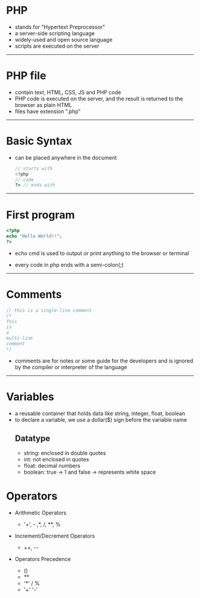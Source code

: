 # PHP

- stands for "Hypertext Preprocessor"
- a server-side scripting language
- widely-used and open source language
- scripts are executed on the server

---

# PHP file

- contain text, HTML, CSS, JS and PHP code
- PHP code is executed on the server, and the result is returned to the browser as plain HTML
- files have extension ".php"

---

# Basic Syntax

- can be placed anywhere in the document

    ```php
    // starts with
    <?php 
    // code
    ?> // ends with
    ```

---

# First program

```php
<?php
echo "Hello World!!"; 
?>
```
- echo cmd is used to output or print anything to the browser or terminal

- every code in php ends with a semi-colon(;)

---

# Comments

```php
// this is a single-line comment
/*
This
is
a 
multi-line
comment
*/
```
- comments are for notes or some guide for the developers and is ignored by the compiler or interpreter of the language

---

# Variables 

- a reusable container that holds data like string, integer, float, boolean
- to declare a variable, we use a dollar($) sign before the variable name
    ## Datatype
    - string: enclosed in double quotes
    - int: not enclosed in quotes
    - float: decimal numbers
    - boolean: true -> 1 and false -> represents white space

# Operators
- Arithmetic Operators
    - '+', - ,*, /, **, %

- Increment/Decrement Operators
    - ++, --

- Operators Precedence
    - ()
    - **
    - '*' / %
    - '+' '-' 